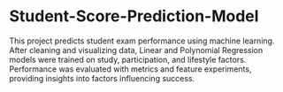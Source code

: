 # Student-Score-Prediction-Model
This project predicts student exam performance using machine learning. After cleaning and visualizing data, Linear and Polynomial Regression models were trained on study, participation, and lifestyle factors. Performance was evaluated with metrics and feature experiments, providing insights into factors influencing success.
